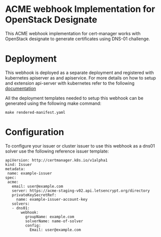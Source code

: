 # ACME webhook Implementation for OpenStack Designate

This ACME webhook implementation for cert-manager works with OpenStack designate to generate certificates using DNS-01 challenge.

# Deployment
This webhook is deployed as a separate deployment and registered with kubernetes apiserver as and apiservice. For more details on how
to setup and extension api-server with kubernetes refer to the following [documentation](https://kubernetes.io/docs/tasks/access-kubernetes-api/setup-extension-api-server/#setup-an-extension-api-server-to-work-with-the-aggregation-layer)

All the deployment templates needed to setup this webhook can be generated using the following make command:
```
make rendered-manifest.yaml
```

# Configuration

To configure your issuer or cluster issuer to use this webhook as a dns01 solver use the following reference issuer template:

```
apiVersion: http://certmanager.k8s.io/v1alpha1
kind: Issuer
metadata:
 name: example-issuer
spec:
 acme:
   email: user@example.com
   server: https://acme-staging-v02.api.letsencrypt.org/directory
   privateKeySecretRef:
     name: example-issuer-account-key
   solvers:
   - dns01:
       webhook:
         groupName: example.com
         solverName: name-of-solver
         config:
           Email: user@example.com
```